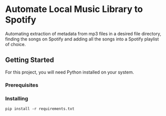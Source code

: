 # Automate Local Music Library to Spotify  
Automating extraction of metadata from mp3 files in a desired file directory, finding the songs on Spotify and adding all the songs into a Spotify playlist of choice.

## Getting Started
For this project, you will need Python installed on your system.

### Prerequisites
  
  
### Installing
<pre><code>pip install -r requirements.txt
</code></pre>
